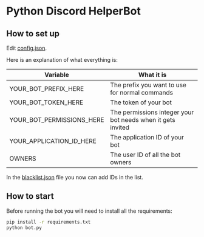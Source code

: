 # Python Discord HelperBot
## How to set up

Edit [config.json](config.json).

Here is an explanation of what everything is:

| Variable                  | What it is                                                            |
| ------------------------- | ----------------------------------------------------------------------|
| YOUR_BOT_PREFIX_HERE      | The prefix you want to use for normal commands                        |
| YOUR_BOT_TOKEN_HERE       | The token of your bot                                                 |
| YOUR_BOT_PERMISSIONS_HERE | The permissions integer your bot needs when it gets invited           |
| YOUR_APPLICATION_ID_HERE  | The application ID of your bot                                        |
| OWNERS                    | The user ID of all the bot owners                                     |

In the [blacklist.json](blacklist.json) file you now can add IDs in the list.

## How to start

Before running the bot you will need to install all the requirements:

```bash
pip install -r requirements.txt
python bot.py
```
